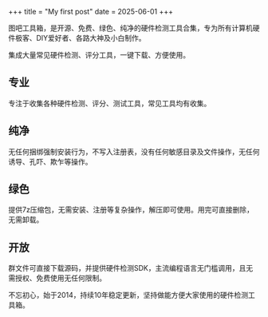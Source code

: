 +++
title = "My first post"
date = 2025-06-01
+++

图吧工具箱，是开源、免费、绿色、纯净的硬件检测工具合集，专为所有计算机硬件极客、DIY爱好者、各路大神及小白制作。

集成大量常见硬件检测、评分工具，一键下载、方便使用。

## 专业

专注于收集各种硬件检测、评分、测试工具，常见工具均有收集。

## 纯净

无任何捆绑强制安装行为，不写入注册表，没有任何敏感目录及文件操作，无任何诱导、孔吓、欺乍等操作。

## 绿色

提供7z压缩包，无需安装、注册等复杂操作，解压即可使用。用完可直接删除，无需卸载。

## 开放

群文件可直接下载源码，并提供硬件检测SDK，主流编程语言无门槛调用，且无需授权、免费使用无任何限制。

不忘初心，始于2014，持续10年稳定更新，坚持做能方便大家使用的硬件检测工具箱。
